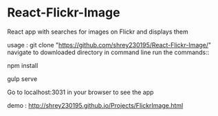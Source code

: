 # React-Flickr-Image
React app with searches for images on Flickr and displays them


usage :
git clone "https://github.com/shrey230195/React-Flickr-Image/"
navigate to downloaded directory in command line
 run the commands::
 
 npm install
 
 gulp serve
 
 Go to localhost:3031 in your browser to see the app
 
 demo : http://shrey230195.github.io/Projects/FlickrImage.html
